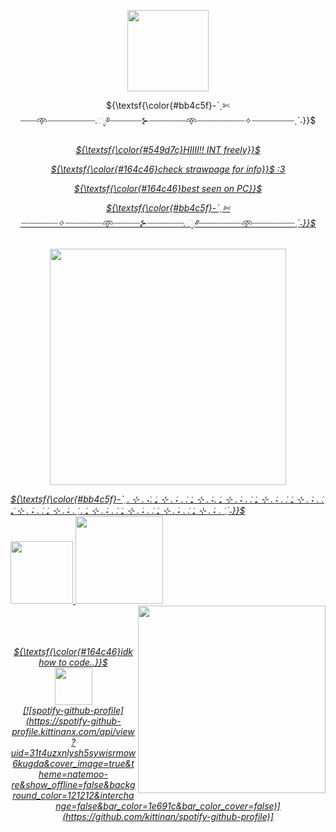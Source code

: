 <p align= "center"> <img  height=130 src= "https://64.media.tumblr.com/eede73510c776b12712626ab3f9ef0fd/a14d88b055b5c762-85/s2048x3072/53d470d240cf3c2f6ca5dd4b95d0374296353008.pnj">
<p align= "center">
${\textsf{\color{#bb4c5f}-ˋˏ✄┈┈┈𖥸┈┈┈┈┈┈┈┈┈.ೃ࿔┈┈┈┈┈┈⊱┈┈┈┈┈┈┈𖥸┈┈┈┈┈┈┈┈┈✧┈┈┈┈┈┈┈┈ˎˊ˗}}$

<p align= "center">
	 <u> <i> ${\textsf{\color{#549d7c}HIIII!! INT freely}}$
		 
<p align="center"> 
	${\textsf{\color{#164c46}check strawpage for info}}$ 
 <a href="https://duckseatbread.straw.page"> :3
<p align="center"> 
	${\textsf{\color{#164c46}best seen on PC}}$ 
	 
<p align= "center">
${\textsf{\color{#bb4c5f}-ˋˏ✄┈┈┈┈┈┈┈✧┈┈┈┈┈┈┈𖥸┈┈┈┈┈⊱┈┈┈┈┈┈┈.ೃ࿔┈┈┈┈┈┈┈┈𖥸┈┈┈┈┈┈┈┈ˎˊ˗}}$
	<br>
	<br>
<img height=378 src= "https://64.media.tumblr.com/10f3166705c73d42ad153a927ace1838/7376bb3d7a8fb83b-2c/s1280x1920/fa5d9541b81ce10fd42114e4c3c3110bf1d774cf.pnj">

 <p align= "left">
	 ${\textsf{\color{#bb4c5f}-ˋˏ. ⊹ . ݁˖. ݁₊ ⊹ . ݁˖ . ݁. ݁₊ ⊹ . ݁˖. ݁₊ ⊹ . ݁˖ . ݁. ݁₊ ⊹ . ݁˖ . ݁. ݁₊ ⊹ . ݁˖ . ݁. ݁₊ ⊹ . ݁˖ . ݁. ݁₊ ⊹ . ݁˖ . ݁ˏ. ݁₊ ⊹ . ݁˖ . ݁. ݁₊ ⊹ . ݁˖ . ݁. ݁₊ ⊹ . ݁˖ . ݁. ݁₊ ⊹ . ݁˖ . ݁ˎˊ˗}}$
<br> <img height=100 src= "https://64.media.tumblr.com/e980747ceb4a6685e51414e817f55645/d1b13d10a3b57c68-12/s400x600/e3d43d9e77997ded36dcc3c4ca368d50888a8b90.gifv"> 
	 <img height=140 src="https://media.discordapp.net/attachments/1063714202251964506/1364810335193792554/image_2025-04-23_204703901-removebg-preview.png?ex=680b062c&is=6809b4ac&hm=87fb106c27d5e5c3cf325d558d1577333c9a87a365bbe1500afd065fb2ef478f&=&format=webp&quality=lossless&width=839&height=652"> 
	 <img align="right" height=300 src="https://media.discordapp.net/attachments/1063714202251964506/1364814599102398594/image_2025-04-23_210501136-removebg-preview.png?ex=680b0a25&is=6809b8a5&hm=47ee2e5f4e00330bc7b3a9bf37517c96f41b69f7ed4999da1b8a0c612fa94dad&=&format=webp&quality=lossless&width=619&height=1307">
	
<p align="center">
	<br>
	<br>
	<br>
	${\textsf{\color{#164c46}idk how to code..}}$ 
 <br><img height=60 src="https://pbs.twimg.com/media/Gon7Fw5WcAAlczp?format=jpg&name=medium">
	<br> [![spotify-github-profile](https://spotify-github-profile.kittinanx.com/api/view?uid=31t4uzxnlysh5sywisrmow6kugda&cover_image=true&theme=natemoo-re&show_offline=false&background_color=121212&interchange=false&bar_color=1e691c&bar_color_cover=false)](https://github.com/kittinan/spotify-github-profile)]

 
